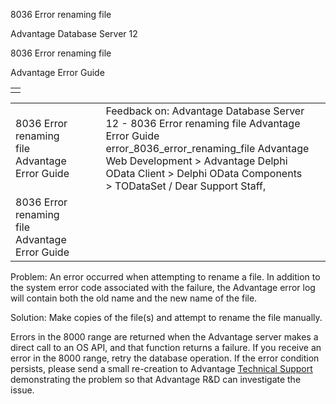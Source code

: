 8036 Error renaming file




Advantage Database Server 12  

8036 Error renaming file

Advantage Error Guide

|  |
| --- |
|  |

|  |  |  |  |  |
| --- | --- | --- | --- | --- |
| 8036 Error renaming file  Advantage Error Guide |  |  | Feedback on: Advantage Database Server 12 - 8036 Error renaming file Advantage Error Guide error\_8036\_error\_renaming\_file Advantage Web Development > Advantage Delphi OData Client > Delphi OData Components > TODataSet / Dear Support Staff, |  |
| 8036 Error renaming file  Advantage Error Guide |  |  |  |  |

Problem: An error occurred when attempting to rename a file. In addition to the system error code associated with the failure, the Advantage error log will contain both the old name and the new name of the file.

Solution: Make copies of the file(s) and attempt to rename the file manually.

Errors in the 8000 range are returned when the Advantage server makes a direct call to an OS API, and that function returns a failure. If you receive an error in the 8000 range, retry the database operation. If the error condition persists, please send a small re-creation to Advantage [Technical Support](master_technical_support_u_s__and_canada.htm) demonstrating the problem so that Advantage R&D can investigate the issue.